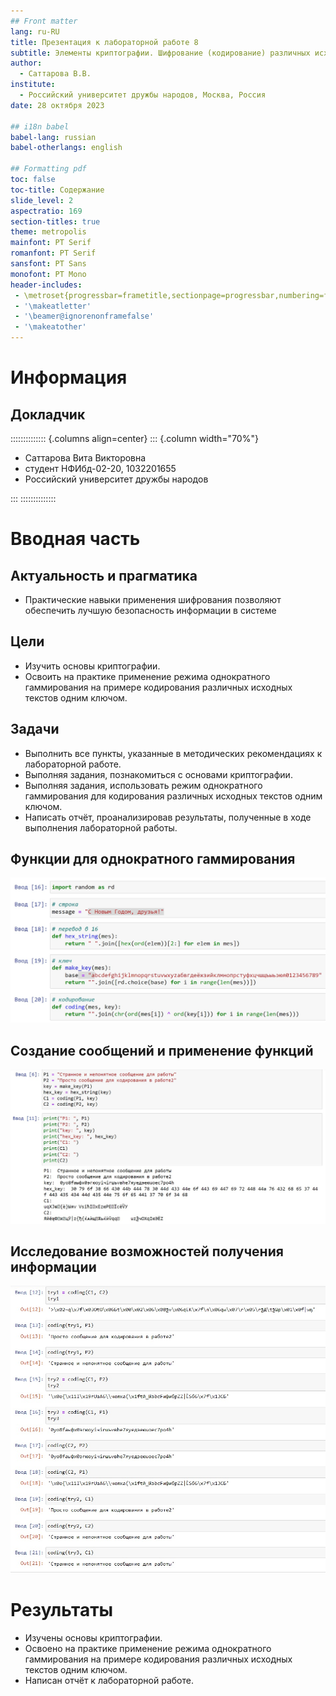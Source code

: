 ```yaml
---
## Front matter
lang: ru-RU
title: Презентация к лабораторной работе 8
subtitle: Элементы криптографии. Шифрование (кодирование) различных исходных текстов одним ключом
author:
  - Саттарова В.В.
institute:
  - Российский университет дружбы народов, Москва, Россия
date: 28 октября 2023

## i18n babel
babel-lang: russian
babel-otherlangs: english

## Formatting pdf
toc: false
toc-title: Содержание
slide_level: 2
aspectratio: 169
section-titles: true
theme: metropolis
mainfont: PT Serif
romanfont: PT Serif
sansfont: PT Sans
monofont: PT Mono
header-includes:
 - \metroset{progressbar=frametitle,sectionpage=progressbar,numbering=fraction}
 - '\makeatletter'
 - '\beamer@ignorenonframefalse'
 - '\makeatother'
---
```


# Информация

## Докладчик

:::::::::::::: {.columns align=center}
::: {.column width="70%"}

  * Саттарова Вита Викторовна
  * студент НФИбд-02-20, 1032201655
  * Российский университет дружбы народов

:::
::::::::::::::

# Вводная часть

## Актуальность и прагматика

- Практические навыки применения шифрования позволяют обеспечить лучшую безопасность информации в системе

## Цели 

- Изучить основы криптографии.
- Освоить на практике применение режима однократного гаммирования на примере кодирования различных исходных текстов одним ключом.

## Задачи

- Выполнить все пункты, указанные в методических рекомендациях к лабораторной работе.
- Выполняя задания, познакомиться с основами криптографии.
- Выполняя задания, использовать режим однократного гаммирования для кодирования различных исходных текстов одним ключом.
- Написать отчёт, проанализировав результаты, полученные в ходе выполнения лабораторной работы.

## Функции для однократного гаммирования

![Функции](./image/2.jpg)

## Создание сообщений и применение функций

![Применение функций](./image/3.jpg)

## Исследование возможностей получения информации

![Получение сообщения](./image/4.jpg)

# Результаты

- Изучены основы криптографии.
- Освоено на практике применение режима однократного гаммирования на примере кодирования различных исходных текстов одним ключом. 
- Написан отчёт к лабораторной работе.